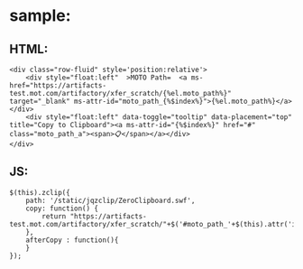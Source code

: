sample:
=============================
HTML:
-----------------------------
```
<div class="row-fluid" style='position:relative'>
    <div style="float:left"  >MOTO Path=  <a ms-href="https://artifacts-test.mot.com/artifactory/xfer_scratch/{%el.moto_path%}" target="_blank" ms-attr-id="moto_path_{%$index%}">{%el.moto_path%}</a></div>
    <div style="float:left" data-toggle="tooltip" data-placement="top" title="Copy to Clipboard"><a ms-attr-id="{%$index%}" href="#" class="moto_path_a"><span>📋</span></a></div>
</div>
```

JS:
-----------------------------
```
$(this).zclip({
    path: '/static/jqzclip/ZeroClipboard.swf',
    copy: function() {
        return "https://artifacts-test.mot.com/artifactory/xfer_scratch/"+$('#moto_path_'+$(this).attr('id')).html();
    },
    afterCopy : function(){
    }
});
```
